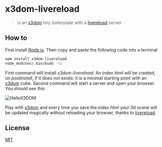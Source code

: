 # x3dom-livereload

> is an [x3dom] tiny boilerplate with a [livereload] server

## How to

First install [Node.js][node]. Then copy and paste the following code into a terminal

```bash
npm install x3dom-livereload
node_modules/.bin/budo -lo
```

First command will install *x3dom-livereload*. An *index.html* will be
created, on *postinstall*, if it does not exists: it is a minimal starting
point with an [x3dom] cube.
Second command will start a server and open your browser. You should see this

![HelloX3DOM](https://cdn.rawgit.com/fibo/x3dom-livereload/master/media/HelloX3DOM.png)

Play with [x3dom] and every time you save the *index.html* your 3d scene will be updated
magically without reloading your browser, thanks to [livereload].

## License

[MIT](http://g14n.info/mit-license)

[x3dom]: http://www.x3dom.org/ "x3dom"
[livereload]: http://livereload.com/ "livereload"
[node]: https://nodejs.org/ "Node.js"
